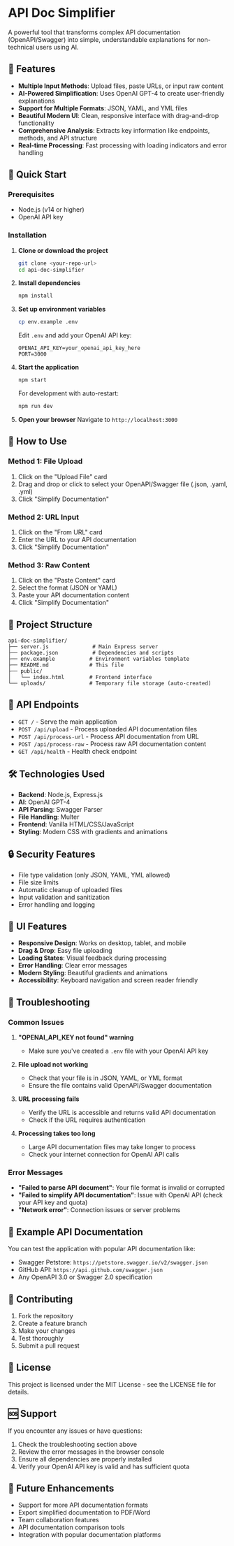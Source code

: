 # API Doc Simplifier

A powerful tool that transforms complex API documentation (OpenAPI/Swagger) into simple, understandable explanations for non-technical users using AI.

## 🌟 Features

- **Multiple Input Methods**: Upload files, paste URLs, or input raw content
- **AI-Powered Simplification**: Uses OpenAI GPT-4 to create user-friendly explanations
- **Support for Multiple Formats**: JSON, YAML, and YML files
- **Beautiful Modern UI**: Clean, responsive interface with drag-and-drop functionality
- **Comprehensive Analysis**: Extracts key information like endpoints, methods, and API structure
- **Real-time Processing**: Fast processing with loading indicators and error handling

## 🚀 Quick Start

### Prerequisites

- Node.js (v14 or higher)
- OpenAI API key

### Installation

1. **Clone or download the project**
   ```bash
   git clone <your-repo-url>
   cd api-doc-simplifier
   ```

2. **Install dependencies**
   ```bash
   npm install
   ```

3. **Set up environment variables**
   ```bash
   cp env.example .env
   ```
   
   Edit `.env` and add your OpenAI API key:
   ```
   OPENAI_API_KEY=your_openai_api_key_here
   PORT=3000
   ```

4. **Start the application**
   ```bash
   npm start
   ```
   
   For development with auto-restart:
   ```bash
   npm run dev
   ```

5. **Open your browser**
   Navigate to `http://localhost:3000`

## 🎯 How to Use

### Method 1: File Upload
1. Click on the "Upload File" card
2. Drag and drop or click to select your OpenAPI/Swagger file (.json, .yaml, .yml)
3. Click "Simplify Documentation"

### Method 2: URL Input
1. Click on the "From URL" card
2. Enter the URL to your API documentation
3. Click "Simplify Documentation"

### Method 3: Raw Content
1. Click on the "Paste Content" card
2. Select the format (JSON or YAML)
3. Paste your API documentation content
4. Click "Simplify Documentation"

## 📁 Project Structure

```
api-doc-simplifier/
├── server.js              # Main Express server
├── package.json           # Dependencies and scripts
├── env.example           # Environment variables template
├── README.md             # This file
├── public/
│   └── index.html        # Frontend interface
└── uploads/              # Temporary file storage (auto-created)
```

## 🔧 API Endpoints

- `GET /` - Serve the main application
- `POST /api/upload` - Process uploaded API documentation files
- `POST /api/process-url` - Process API documentation from URL
- `POST /api/process-raw` - Process raw API documentation content
- `GET /api/health` - Health check endpoint

## 🛠️ Technologies Used

- **Backend**: Node.js, Express.js
- **AI**: OpenAI GPT-4
- **API Parsing**: Swagger Parser
- **File Handling**: Multer
- **Frontend**: Vanilla HTML/CSS/JavaScript
- **Styling**: Modern CSS with gradients and animations

## 🔒 Security Features

- File type validation (only JSON, YAML, YML allowed)
- File size limits
- Automatic cleanup of uploaded files
- Input validation and sanitization
- Error handling and logging

## 🎨 UI Features

- **Responsive Design**: Works on desktop, tablet, and mobile
- **Drag & Drop**: Easy file uploading
- **Loading States**: Visual feedback during processing
- **Error Handling**: Clear error messages
- **Modern Styling**: Beautiful gradients and animations
- **Accessibility**: Keyboard navigation and screen reader friendly

## 🚨 Troubleshooting

### Common Issues

1. **"OPENAI_API_KEY not found" warning**
   - Make sure you've created a `.env` file with your OpenAI API key

2. **File upload not working**
   - Check that your file is in JSON, YAML, or YML format
   - Ensure the file contains valid OpenAPI/Swagger documentation

3. **URL processing fails**
   - Verify the URL is accessible and returns valid API documentation
   - Check if the URL requires authentication

4. **Processing takes too long**
   - Large API documentation files may take longer to process
   - Check your internet connection for OpenAI API calls

### Error Messages

- **"Failed to parse API document"**: Your file format is invalid or corrupted
- **"Failed to simplify API documentation"**: Issue with OpenAI API (check your API key and quota)
- **"Network error"**: Connection issues or server problems

## 📝 Example API Documentation

You can test the application with popular API documentation like:
- Swagger Petstore: `https://petstore.swagger.io/v2/swagger.json`
- GitHub API: `https://api.github.com/swagger.json`
- Any OpenAPI 3.0 or Swagger 2.0 specification

## 🤝 Contributing

1. Fork the repository
2. Create a feature branch
3. Make your changes
4. Test thoroughly
5. Submit a pull request

## 📄 License

This project is licensed under the MIT License - see the LICENSE file for details.

## 🆘 Support

If you encounter any issues or have questions:
1. Check the troubleshooting section above
2. Review the error messages in the browser console
3. Ensure all dependencies are properly installed
4. Verify your OpenAI API key is valid and has sufficient quota

## 🔮 Future Enhancements

- Support for more API documentation formats
- Export simplified documentation to PDF/Word
- Team collaboration features
- API documentation comparison tools
- Integration with popular documentation platforms 